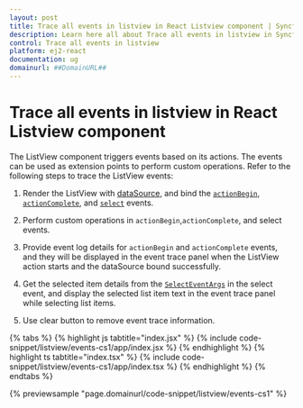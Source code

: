 ```yaml
---
layout: post
title: Trace all events in listview in React Listview component | Syncfusion
description: Learn here all about Trace all events in listview in Syncfusion React Listview component of Syncfusion Essential JS 2 and more.
control: Trace all events in listview 
platform: ej2-react
documentation: ug
domainurl: ##DomainURL##
---
```


# Trace all events in listview in React Listview component

The ListView component triggers events based on its actions. The events can be used as extension points to perform custom operations. Refer to the following steps to trace the ListView events:

1. Render the ListView with [dataSource](https://ej2.syncfusion.com/react/documentation/api/list-view/#datasource), and bind the [`actionBegin`](https://ej2.syncfusion.com/react/documentation/api/list-view/#actionbegin), [`actionComplete`](https://ej2.syncfusion.com/react/documentation/api/list-view/#actioncomplete), and [`select`](https://ej2.syncfusion.com/react/documentation/api/list-view/#select) events.

2. Perform custom operations in `actionBegin`,`actionComplete`, and select events.

3. Provide event log details for `actionBegin` and `actionComplete` events, and they will be displayed in the event trace panel when the ListView action starts and the dataSource bound successfully.

4. Get the selected item details from the [`SelectEventArgs`](https://ej2.syncfusion.com/react/documentation/api/list-view/selectEventArgs/) in the select event, and display the selected list item text in the event trace panel while selecting list items.

5. Use clear button to remove event trace information.

{% tabs %}
{% highlight js tabtitle="index.jsx" %}
{% include code-snippet/listview/events-cs1/app/index.jsx %}
{% endhighlight %}
{% highlight ts tabtitle="index.tsx" %}
{% include code-snippet/listview/events-cs1/app/index.tsx %}
{% endhighlight %}
{% endtabs %}

 {% previewsample "page.domainurl/code-snippet/listview/events-cs1" %}
